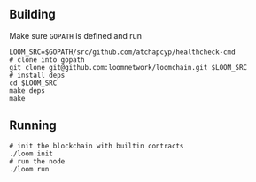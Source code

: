 ## Building

Make sure `GOPATH` is defined and run

```shell
LOOM_SRC=$GOPATH/src/github.com/atchapcyp/healthcheck-cmd
# clone into gopath
git clone git@github.com:loomnetwork/loomchain.git $LOOM_SRC
# install deps
cd $LOOM_SRC
make deps
make
```

## Running

```shell
# init the blockchain with builtin contracts
./loom init
# run the node
./loom run
```
